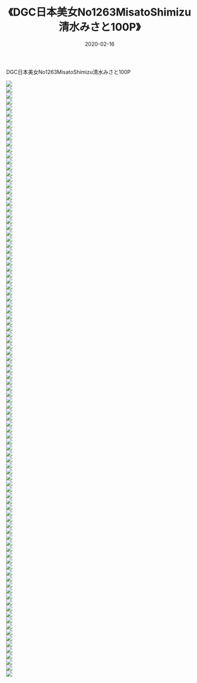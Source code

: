 ﻿---
layout: post
title:  《DGC日本美女No1263MisatoShimizu清水みさと100P》
date:   2020-02-16
img: http://img.660000.xyz/Sharelink/性感/2020/DGC日本美女No1263MisatoShimizu清水みさと100P/000.jpg
categories: [美女, 清纯, 唯美]
---

DGC日本美女No1263MisatoShimizu清水みさと100P

  ![](http://img.660000.xyz/Sharelink/性感/2020/DGC日本美女No1263MisatoShimizu清水みさと100P/001.jpg) <br> ![](http://img.660000.xyz/Sharelink/性感/2020/DGC日本美女No1263MisatoShimizu清水みさと100P/002.jpg) <br> ![](http://img.660000.xyz/Sharelink/性感/2020/DGC日本美女No1263MisatoShimizu清水みさと100P/003.jpg) <br> ![](http://img.660000.xyz/Sharelink/性感/2020/DGC日本美女No1263MisatoShimizu清水みさと100P/004.jpg) <br> ![](http://img.660000.xyz/Sharelink/性感/2020/DGC日本美女No1263MisatoShimizu清水みさと100P/005.jpg) <br> ![](http://img.660000.xyz/Sharelink/性感/2020/DGC日本美女No1263MisatoShimizu清水みさと100P/006.jpg) <br> ![](http://img.660000.xyz/Sharelink/性感/2020/DGC日本美女No1263MisatoShimizu清水みさと100P/007.jpg) <br> ![](http://img.660000.xyz/Sharelink/性感/2020/DGC日本美女No1263MisatoShimizu清水みさと100P/008.jpg) <br> ![](http://img.660000.xyz/Sharelink/性感/2020/DGC日本美女No1263MisatoShimizu清水みさと100P/009.jpg) <br> ![](http://img.660000.xyz/Sharelink/性感/2020/DGC日本美女No1263MisatoShimizu清水みさと100P/010.jpg) <br> ![](http://img.660000.xyz/Sharelink/性感/2020/DGC日本美女No1263MisatoShimizu清水みさと100P/011.jpg) <br> ![](http://img.660000.xyz/Sharelink/性感/2020/DGC日本美女No1263MisatoShimizu清水みさと100P/012.jpg) <br> ![](http://img.660000.xyz/Sharelink/性感/2020/DGC日本美女No1263MisatoShimizu清水みさと100P/013.jpg) <br> ![](http://img.660000.xyz/Sharelink/性感/2020/DGC日本美女No1263MisatoShimizu清水みさと100P/014.jpg) <br> ![](http://img.660000.xyz/Sharelink/性感/2020/DGC日本美女No1263MisatoShimizu清水みさと100P/015.jpg) <br> ![](http://img.660000.xyz/Sharelink/性感/2020/DGC日本美女No1263MisatoShimizu清水みさと100P/016.jpg) <br> ![](http://img.660000.xyz/Sharelink/性感/2020/DGC日本美女No1263MisatoShimizu清水みさと100P/017.jpg) <br> ![](http://img.660000.xyz/Sharelink/性感/2020/DGC日本美女No1263MisatoShimizu清水みさと100P/018.jpg) <br> ![](http://img.660000.xyz/Sharelink/性感/2020/DGC日本美女No1263MisatoShimizu清水みさと100P/019.jpg) <br> ![](http://img.660000.xyz/Sharelink/性感/2020/DGC日本美女No1263MisatoShimizu清水みさと100P/020.jpg) <br> ![](http://img.660000.xyz/Sharelink/性感/2020/DGC日本美女No1263MisatoShimizu清水みさと100P/021.jpg) <br> ![](http://img.660000.xyz/Sharelink/性感/2020/DGC日本美女No1263MisatoShimizu清水みさと100P/022.jpg) <br> ![](http://img.660000.xyz/Sharelink/性感/2020/DGC日本美女No1263MisatoShimizu清水みさと100P/023.jpg) <br> ![](http://img.660000.xyz/Sharelink/性感/2020/DGC日本美女No1263MisatoShimizu清水みさと100P/024.jpg) <br> ![](http://img.660000.xyz/Sharelink/性感/2020/DGC日本美女No1263MisatoShimizu清水みさと100P/025.jpg) <br> ![](http://img.660000.xyz/Sharelink/性感/2020/DGC日本美女No1263MisatoShimizu清水みさと100P/026.jpg) <br> ![](http://img.660000.xyz/Sharelink/性感/2020/DGC日本美女No1263MisatoShimizu清水みさと100P/027.jpg) <br> ![](http://img.660000.xyz/Sharelink/性感/2020/DGC日本美女No1263MisatoShimizu清水みさと100P/028.jpg) <br> ![](http://img.660000.xyz/Sharelink/性感/2020/DGC日本美女No1263MisatoShimizu清水みさと100P/029.jpg) <br> ![](http://img.660000.xyz/Sharelink/性感/2020/DGC日本美女No1263MisatoShimizu清水みさと100P/030.jpg) <br> ![](http://img.660000.xyz/Sharelink/性感/2020/DGC日本美女No1263MisatoShimizu清水みさと100P/031.jpg) <br> ![](http://img.660000.xyz/Sharelink/性感/2020/DGC日本美女No1263MisatoShimizu清水みさと100P/032.jpg) <br> ![](http://img.660000.xyz/Sharelink/性感/2020/DGC日本美女No1263MisatoShimizu清水みさと100P/033.jpg) <br> ![](http://img.660000.xyz/Sharelink/性感/2020/DGC日本美女No1263MisatoShimizu清水みさと100P/034.jpg) <br> ![](http://img.660000.xyz/Sharelink/性感/2020/DGC日本美女No1263MisatoShimizu清水みさと100P/035.jpg) <br> ![](http://img.660000.xyz/Sharelink/性感/2020/DGC日本美女No1263MisatoShimizu清水みさと100P/036.jpg) <br> ![](http://img.660000.xyz/Sharelink/性感/2020/DGC日本美女No1263MisatoShimizu清水みさと100P/037.jpg) <br> ![](http://img.660000.xyz/Sharelink/性感/2020/DGC日本美女No1263MisatoShimizu清水みさと100P/038.jpg) <br> ![](http://img.660000.xyz/Sharelink/性感/2020/DGC日本美女No1263MisatoShimizu清水みさと100P/039.jpg) <br> ![](http://img.660000.xyz/Sharelink/性感/2020/DGC日本美女No1263MisatoShimizu清水みさと100P/040.jpg) <br> ![](http://img.660000.xyz/Sharelink/性感/2020/DGC日本美女No1263MisatoShimizu清水みさと100P/041.jpg) <br> ![](http://img.660000.xyz/Sharelink/性感/2020/DGC日本美女No1263MisatoShimizu清水みさと100P/042.jpg) <br> ![](http://img.660000.xyz/Sharelink/性感/2020/DGC日本美女No1263MisatoShimizu清水みさと100P/043.jpg) <br> ![](http://img.660000.xyz/Sharelink/性感/2020/DGC日本美女No1263MisatoShimizu清水みさと100P/044.jpg) <br> ![](http://img.660000.xyz/Sharelink/性感/2020/DGC日本美女No1263MisatoShimizu清水みさと100P/045.jpg) <br> ![](http://img.660000.xyz/Sharelink/性感/2020/DGC日本美女No1263MisatoShimizu清水みさと100P/046.jpg) <br> ![](http://img.660000.xyz/Sharelink/性感/2020/DGC日本美女No1263MisatoShimizu清水みさと100P/047.jpg) <br> ![](http://img.660000.xyz/Sharelink/性感/2020/DGC日本美女No1263MisatoShimizu清水みさと100P/048.jpg) <br> ![](http://img.660000.xyz/Sharelink/性感/2020/DGC日本美女No1263MisatoShimizu清水みさと100P/049.jpg) <br> ![](http://img.660000.xyz/Sharelink/性感/2020/DGC日本美女No1263MisatoShimizu清水みさと100P/050.jpg) <br> ![](http://img.660000.xyz/Sharelink/性感/2020/DGC日本美女No1263MisatoShimizu清水みさと100P/051.jpg) <br> ![](http://img.660000.xyz/Sharelink/性感/2020/DGC日本美女No1263MisatoShimizu清水みさと100P/052.jpg) <br> ![](http://img.660000.xyz/Sharelink/性感/2020/DGC日本美女No1263MisatoShimizu清水みさと100P/053.jpg) <br> ![](http://img.660000.xyz/Sharelink/性感/2020/DGC日本美女No1263MisatoShimizu清水みさと100P/054.jpg) <br> ![](http://img.660000.xyz/Sharelink/性感/2020/DGC日本美女No1263MisatoShimizu清水みさと100P/055.jpg) <br> ![](http://img.660000.xyz/Sharelink/性感/2020/DGC日本美女No1263MisatoShimizu清水みさと100P/056.jpg) <br> ![](http://img.660000.xyz/Sharelink/性感/2020/DGC日本美女No1263MisatoShimizu清水みさと100P/057.jpg) <br> ![](http://img.660000.xyz/Sharelink/性感/2020/DGC日本美女No1263MisatoShimizu清水みさと100P/058.jpg) <br> ![](http://img.660000.xyz/Sharelink/性感/2020/DGC日本美女No1263MisatoShimizu清水みさと100P/059.jpg) <br> ![](http://img.660000.xyz/Sharelink/性感/2020/DGC日本美女No1263MisatoShimizu清水みさと100P/060.jpg) <br> ![](http://img.660000.xyz/Sharelink/性感/2020/DGC日本美女No1263MisatoShimizu清水みさと100P/061.jpg) <br> ![](http://img.660000.xyz/Sharelink/性感/2020/DGC日本美女No1263MisatoShimizu清水みさと100P/062.jpg) <br> ![](http://img.660000.xyz/Sharelink/性感/2020/DGC日本美女No1263MisatoShimizu清水みさと100P/063.jpg) <br> ![](http://img.660000.xyz/Sharelink/性感/2020/DGC日本美女No1263MisatoShimizu清水みさと100P/064.jpg) <br> ![](http://img.660000.xyz/Sharelink/性感/2020/DGC日本美女No1263MisatoShimizu清水みさと100P/065.jpg) <br> ![](http://img.660000.xyz/Sharelink/性感/2020/DGC日本美女No1263MisatoShimizu清水みさと100P/066.jpg) <br> ![](http://img.660000.xyz/Sharelink/性感/2020/DGC日本美女No1263MisatoShimizu清水みさと100P/067.jpg) <br> ![](http://img.660000.xyz/Sharelink/性感/2020/DGC日本美女No1263MisatoShimizu清水みさと100P/068.jpg) <br> ![](http://img.660000.xyz/Sharelink/性感/2020/DGC日本美女No1263MisatoShimizu清水みさと100P/069.jpg) <br> ![](http://img.660000.xyz/Sharelink/性感/2020/DGC日本美女No1263MisatoShimizu清水みさと100P/070.jpg) <br> ![](http://img.660000.xyz/Sharelink/性感/2020/DGC日本美女No1263MisatoShimizu清水みさと100P/071.jpg) <br> ![](http://img.660000.xyz/Sharelink/性感/2020/DGC日本美女No1263MisatoShimizu清水みさと100P/072.jpg) <br> ![](http://img.660000.xyz/Sharelink/性感/2020/DGC日本美女No1263MisatoShimizu清水みさと100P/073.jpg) <br> ![](http://img.660000.xyz/Sharelink/性感/2020/DGC日本美女No1263MisatoShimizu清水みさと100P/074.jpg) <br> ![](http://img.660000.xyz/Sharelink/性感/2020/DGC日本美女No1263MisatoShimizu清水みさと100P/075.jpg) <br> ![](http://img.660000.xyz/Sharelink/性感/2020/DGC日本美女No1263MisatoShimizu清水みさと100P/076.jpg) <br> ![](http://img.660000.xyz/Sharelink/性感/2020/DGC日本美女No1263MisatoShimizu清水みさと100P/077.jpg) <br> ![](http://img.660000.xyz/Sharelink/性感/2020/DGC日本美女No1263MisatoShimizu清水みさと100P/078.jpg) <br> ![](http://img.660000.xyz/Sharelink/性感/2020/DGC日本美女No1263MisatoShimizu清水みさと100P/079.jpg) <br> ![](http://img.660000.xyz/Sharelink/性感/2020/DGC日本美女No1263MisatoShimizu清水みさと100P/080.jpg) <br> ![](http://img.660000.xyz/Sharelink/性感/2020/DGC日本美女No1263MisatoShimizu清水みさと100P/081.jpg) <br> ![](http://img.660000.xyz/Sharelink/性感/2020/DGC日本美女No1263MisatoShimizu清水みさと100P/082.jpg) <br> ![](http://img.660000.xyz/Sharelink/性感/2020/DGC日本美女No1263MisatoShimizu清水みさと100P/083.jpg) <br> ![](http://img.660000.xyz/Sharelink/性感/2020/DGC日本美女No1263MisatoShimizu清水みさと100P/084.jpg) <br> ![](http://img.660000.xyz/Sharelink/性感/2020/DGC日本美女No1263MisatoShimizu清水みさと100P/085.jpg) <br> ![](http://img.660000.xyz/Sharelink/性感/2020/DGC日本美女No1263MisatoShimizu清水みさと100P/086.jpg) <br> ![](http://img.660000.xyz/Sharelink/性感/2020/DGC日本美女No1263MisatoShimizu清水みさと100P/087.jpg) <br> ![](http://img.660000.xyz/Sharelink/性感/2020/DGC日本美女No1263MisatoShimizu清水みさと100P/088.jpg) <br> ![](http://img.660000.xyz/Sharelink/性感/2020/DGC日本美女No1263MisatoShimizu清水みさと100P/089.jpg) <br> ![](http://img.660000.xyz/Sharelink/性感/2020/DGC日本美女No1263MisatoShimizu清水みさと100P/090.jpg) <br> ![](http://img.660000.xyz/Sharelink/性感/2020/DGC日本美女No1263MisatoShimizu清水みさと100P/091.jpg) <br> ![](http://img.660000.xyz/Sharelink/性感/2020/DGC日本美女No1263MisatoShimizu清水みさと100P/092.jpg) <br> ![](http://img.660000.xyz/Sharelink/性感/2020/DGC日本美女No1263MisatoShimizu清水みさと100P/093.jpg) <br> ![](http://img.660000.xyz/Sharelink/性感/2020/DGC日本美女No1263MisatoShimizu清水みさと100P/094.jpg) <br> ![](http://img.660000.xyz/Sharelink/性感/2020/DGC日本美女No1263MisatoShimizu清水みさと100P/095.jpg) <br> ![](http://img.660000.xyz/Sharelink/性感/2020/DGC日本美女No1263MisatoShimizu清水みさと100P/096.jpg) <br> ![](http://img.660000.xyz/Sharelink/性感/2020/DGC日本美女No1263MisatoShimizu清水みさと100P/097.jpg) <br> ![](http://img.660000.xyz/Sharelink/性感/2020/DGC日本美女No1263MisatoShimizu清水みさと100P/098.jpg) <br> ![](http://img.660000.xyz/Sharelink/性感/2020/DGC日本美女No1263MisatoShimizu清水みさと100P/099.jpg) <br> ![](http://img.660000.xyz/Sharelink/性感/2020/DGC日本美女No1263MisatoShimizu清水みさと100P/100.jpg) <br>